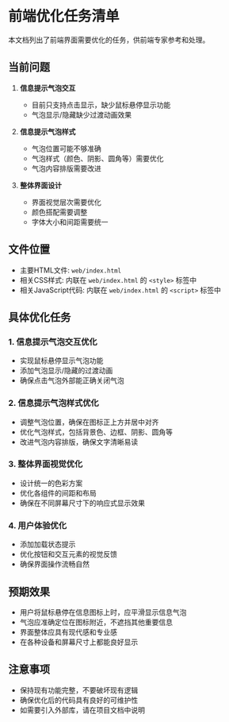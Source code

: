 # 前端优化任务清单

本文档列出了前端界面需要优化的任务，供前端专家参考和处理。

## 当前问题

1. **信息提示气泡交互**
   - 目前只支持点击显示，缺少鼠标悬停显示功能
   - 气泡显示/隐藏缺少过渡动画效果

2. **信息提示气泡样式**
   - 气泡位置可能不够准确
   - 气泡样式（颜色、阴影、圆角等）需要优化
   - 气泡内容排版需要改进

3. **整体界面设计**
   - 界面视觉层次需要优化
   - 颜色搭配需要调整
   - 字体大小和间距需要统一

## 文件位置

- 主要HTML文件: `web/index.html`
- 相关CSS样式: 内联在 `web/index.html` 的 `<style>` 标签中
- 相关JavaScript代码: 内联在 `web/index.html` 的 `<script>` 标签中

## 具体优化任务

### 1. 信息提示气泡交互优化
- 实现鼠标悬停显示气泡功能
- 添加气泡显示/隐藏的过渡动画
- 确保点击气泡外部能正确关闭气泡

### 2. 信息提示气泡样式优化
- 调整气泡位置，确保在图标正上方并居中对齐
- 优化气泡样式，包括背景色、边框、阴影、圆角等
- 改进气泡内容排版，确保文字清晰易读

### 3. 整体界面视觉优化
- 设计统一的色彩方案
- 优化各组件的间距和布局
- 确保在不同屏幕尺寸下的响应式显示效果

### 4. 用户体验优化
- 添加加载状态提示
- 优化按钮和交互元素的视觉反馈
- 确保界面操作流畅自然

## 预期效果

- 用户将鼠标悬停在信息图标上时，应平滑显示信息气泡
- 气泡应准确定位在图标附近，不遮挡其他重要信息
- 界面整体应具有现代感和专业感
- 在各种设备和屏幕尺寸上都能良好显示

## 注意事项

- 保持现有功能完整，不要破坏现有逻辑
- 确保优化后的代码具有良好的可维护性
- 如需要引入外部库，请在项目文档中说明